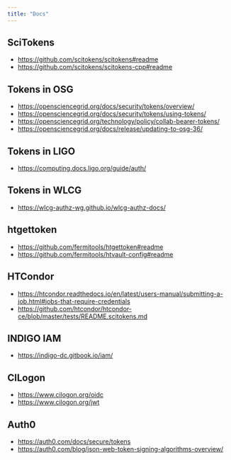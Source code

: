 ```yaml
---
title: "Docs"
---
```


SciTokens
---------
* <https://github.com/scitokens/scitokens#readme>
* <https://github.com/scitokens/scitokens-cpp#readme>

Tokens in OSG
-------------
* <https://opensciencegrid.org/docs/security/tokens/overview/>
* <https://opensciencegrid.org/docs/security/tokens/using-tokens/>
* <https://opensciencegrid.org/technology/policy/collab-bearer-tokens/>
* <https://opensciencegrid.org/docs/release/updating-to-osg-36/>

Tokens in LIGO
--------------
* <https://computing.docs.ligo.org/guide/auth/>

Tokens in WLCG
--------------
* <https://wlcg-authz-wg.github.io/wlcg-authz-docs/>

htgettoken
----------
* <https://github.com/fermitools/htgettoken#readme>
* <https://github.com/fermitools/htvault-config#readme>

HTCondor
--------
* <https://htcondor.readthedocs.io/en/latest/users-manual/submitting-a-job.html#jobs-that-require-credentials>
* <https://github.com/htcondor/htcondor-ce/blob/master/tests/README.scitokens.md>

INDIGO IAM
----------
* <https://indigo-dc.gitbook.io/iam/>

CILogon
-------
* <https://www.cilogon.org/oidc>
* <https://www.cilogon.org/jwt>

Auth0
-----
* <https://auth0.com/docs/secure/tokens>
* <https://auth0.com/blog/json-web-token-signing-algorithms-overview/>
